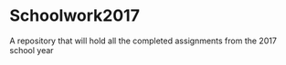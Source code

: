 # Schoolwork2017
A repository that will hold all the completed assignments from the 2017 school year
